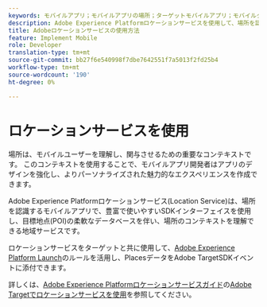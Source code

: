 ```yaml
---
keywords: モバイルアプリ；モバイルアプリの場所；ターゲットモバイルアプリ；モバイルターゲットの場所；ロケーションサービス；adobe experience cloudの場所サービス；ポイント；目標地点；sdk；場所
description: Adobe Experience Platformロケーションサービスを使用して、場所を認識するモバイルアプリを有効にする方法について説明します。
title: Adobeロケーションサービスの使用方法
feature: Implement Mobile
role: Developer
translation-type: tm+mt
source-git-commit: bb27f6e540998f7dbe7642551f7a5013f2fd25b4
workflow-type: tm+mt
source-wordcount: '190'
ht-degree: 0%

---
```



# ロケーションサービスを使用

場所は、モバイルユーザーを理解し、関与させるための重要なコンテキストです。 このコンテキストを使用することで、モバイルアプリ開発者はアプリのデザインを強化し、よりパーソナライズされた魅力的なエクスペリエンスを作成できます。

Adobe Experience Platformロケーションサービス(Location Service)は、場所を認識するモバイルアプリで、豊富で使いやすいSDKインターフェイスを使用し、目標地点(POI)の柔軟なデータベースを伴い、場所のコンテキストを理解できる地域サービスです。

ロケーションサービスをターゲットと共に使用して、[Adobe Experience Platform Launch](https://experienceleague.adobe.com/docs/launch/using/overview.html)のルールを活用し、PlacesデータをAdobe TargetSDKイベントに添付できます。

詳しくは、[Adobe Experience Platformロケーションサービスガイド](https://experienceleague.adobe.com/docs/places/using/home.html)の[Adobe Targetでロケーションサービスを使用](https://experienceleague.adobe.com/docs/places/using/use-places-with-other-solutions/places-target/places-target.html)を参照してください。
